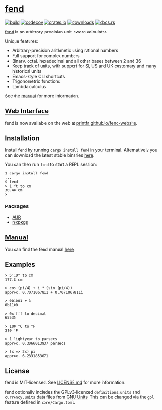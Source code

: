 # [fend](https://printfn.github.io/fend-website)

[![build](https://github.com/printfn/fend/workflows/build/badge.svg)](https://github.com/printfn/fend)
[![codecov](https://codecov.io/gh/printfn/fend/branch/main/graph/badge.svg)](https://codecov.io/gh/printfn/fend)
[![crates.io](https://img.shields.io/crates/v/fend)](https://crates.io/crates/fend)
[![downloads](https://img.shields.io/crates/d/fend)](https://crates.io/crates/fend)
[![docs.rs](https://docs.rs/fend-core/badge.svg)](https://docs.rs/fend-core)

[fend](https://printfn.github.io/fend-website) is an arbitrary-precision unit-aware calculator.

Unique features:

* Arbitrary-precision arithmetic using rational numbers
* Full support for complex numbers
* Binary, octal, hexadecimal and all other bases between 2 and 36
* Keep track of units, with support for SI, US and UK customary and many historical units
* Emacs-style CLI shortcuts
* Trigonometric functions
* Lambda calculus

See the [manual](https://github.com/printfn/fend/wiki) for more information.

## [Web Interface](https://printfn.github.io/fend-website)

fend is now available on the web at [printfn.github.io/fend-website](https://printfn.github.io/fend-website).

## Installation

Install `fend` by running `cargo install fend` in your terminal. Alternatively you can download the latest stable binaries [here](https://github.com/printfn/fend/releases/latest).

You can then run `fend` to start a REPL session:

```
$ cargo install fend
...
$ fend
> 1 ft to cm
30.48 cm
>
```

### Packages

* [AUR](https://aur.archlinux.org/packages/fend/)
* [nixpkgs](https://github.com/NixOS/nixpkgs/blob/master/pkgs/tools/misc/fend/default.nix)

## [Manual](https://github.com/printfn/fend/wiki)

You can find the fend manual [here](https://github.com/printfn/fend/wiki).

## Examples

```
> 5'10" to cm
177.8 cm
```

```
> cos (pi/4) + i * (sin (pi/4))
approx. 0.7071067811 + 0.7071067811i
```

```
> 0b1001 + 3
0b1100
```

```
> 0xffff to decimal
65535
```

```
> 100 °C to °F
210 °F
```

```
> 1 lightyear to parsecs
approx. 0.3066013937 parsecs
```

```
> (x => 2x) pi
approx. 6.2831853071
```

## License

fend is MIT-licensed. See [LICENSE.md](LICENSE.md) for more information.

fend optionally includes the GPLv3-licenced `definitions.units` and
`currency.units` data files from [GNU Units](https://www.gnu.org/software/units/).
This can be changed via the `gpl` feature defined in `core/Cargo.toml`.
